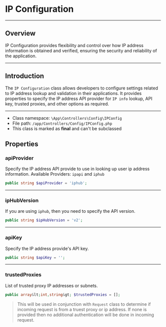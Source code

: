 # IP Configuration

***

## Overview

IP Configuration provides flexibility and control over how IP address information is obtained and verified, ensuring the security and reliability of the application.

***

## Introduction

The `IP Configuration` class allows developers to configure settings related to IP address lookup and validation in their applications. It provides properties to specify the IP address API provider for `IP info` lookup, API key, trusted proxies, and other options as required.

***

* Class namespace: `\App\Controllers\Config\IPConfig`
* File path: `/app/Controllers/Config/IPConfig.php`
* This class is marked as **final** and can't be subclassed

## Properties

### apiProvider

Specify the IP address API provide to use in looking up user ip address information.
Available Providers: `ipapi` and `iphub`

```php
public string $apiProvider = 'iphub';
```

***

### ipHubVersion

If you are using `iphub`, then you need to specify the API version.

```php
public string $ipHubVersion = 'v2';
```

***

### apiKey

Specify the IP address provide's API key.

```php
public string $apiKey = '';
```

***

### trustedProxies

List of trusted proxy IP addresses or subnets.

```php
public array&lt;int,string&gt; $trustedProxies = [];
```

> This will be used in conjunction with `Request` class to determine if incoming request is from a truest proxy or ip address. If none is provided then no additional authentication will be done in incoming request.